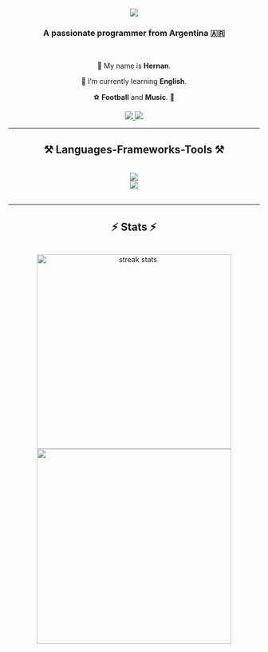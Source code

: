 <h1 align="center">
    <img src="https://readme-typing-svg.herokuapp.com/?font=Righteous&size=35&center=true&vCenter=true&width=500&height=70&duration=4000&lines=Hi+There!+👋;+I'm+Hernan+Rosero!;" />
</h1>

<h3 align="center"> A passionate programmer from Argentina 🇦🇷 </h3>

<br/>

<div align="center">
 
 👤 My name is **Hernan**.
 
 🌱 I’m currently learning **English**.

⚽ **Football** and **Music**. 🎵

 </div>
 
<div align="center">
  <a href="mailto:agusrosero2000@gmail.com">
    <img src="https://img.shields.io/badge/Gmail-333333?style=for-the-badge&logo=gmail&logoColor=red" />
  </a>
  <a href="https://linkedin.com/in/hernan-rosero" target="_blank">
    <img src="https://img.shields.io/badge/LinkedIn-0077B5?style=for-the-badge&logo=linkedin&logoColor=white" target="_blank" />
  </a>
</div>

<hr/>

<h2 align="center">⚒️ Languages-Frameworks-Tools ⚒️</h2>
<br/>
<div align="center">
    <img src="https://skillicons.dev/icons?i=python,flask,django,mysql,postgresql" /><br>
    <img src="https://skillicons.dev/icons?i=html,bootstrap,github,git,linux" />
</div>

<br/>
<hr/>

<h2 align="center">⚡ Stats ⚡</h2>
<br>

<div align="center">
  <img width=390 src="https://streak-stats.demolab.com/?user=agusrosero&count_private=true&theme=react&border_radius=10" alt="streak stats"/>
</div>

<div align="center">
    <img width=390 src="https://github-readme-stats.vercel.app/api/top-langs/?username=agusrosero&theme=react&hide_border=false&include_all_commits=true&count_private=true&layout=compact"/>
</div>
